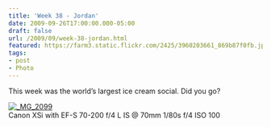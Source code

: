 ```yaml
---
title: 'Week 38 - Jordan'
date: 2009-09-26T17:00:00.000-05:00
draft: false
url: /2009/09/week-38-jordan.html
featured: https://farm3.static.flickr.com/2425/3960203661_869b87f0fb.jpg
tags: 
- post
- Photo
---
```


This week was the world’s largest ice cream social. Did you go?

[![_MG_2099](https://farm3.static.flickr.com/2425/3960203661_869b87f0fb.jpg)](https://www.flickr.com/photos/jhofker/3960203661/ "_MG_2099 by
      jhofker, on Flickr")  
Canon XSi with EF-S 70-200 f/4 L IS @ 70mm 1/80s f/4 ISO 100